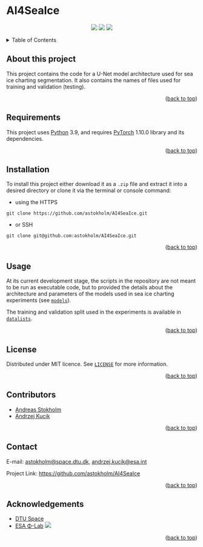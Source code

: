 # AI4SeaIce

<p align="center">
<a href="https://github.com/astokholm/AI4SeaIce/graphs/contributors">
        <img src="https://img.shields.io/badge/contributors-2-green" /></a>
<a href="https://github.com/astokholm/AI4SeaIce/">
        <img src="https://img.shields.io/badge/version-0.1.0-blue" /></a>
<a href="https://github.com/astokholm/AI4SeaIce/LICENSE">
        <img src="https://img.shields.io/badge/license-MIT-green" /></a>
</p>

<details>
<summary>Table of Contents</summary>
<ol>
<li><a href="#about-this-project">About This Project</a></li>
<li><a href="#requireents">Requirements</a></li>
<li><a href="#installation">Installation</a></li>
<li><a href="#usage">Usage</a></li>
<li><a href="#license">License</a></li>
<li><a href="#contact">Contact</a></li>
<li><a href="#acknowledgements">Acknowledgements</a></li>
</ol>
</details>

## About this project

This project contains the code for a U-Net model architecture used for sea ice charting segmentation. It also 
contains the names of files used for training and validation (testing).

<p align="right">(<a href="#top">back to top</a>)</p>

## Requirements
This project uses [Python](https://www.python.org/) 3.9, and requires [PyTorch](https://www.pytorch.org/) 1.10.0 
library and its dependencies.

<p align="right">(<a href="#top">back to top</a>)</p>

## Installation

To install this project either download it as a `.zip` file and extract it into
a desired directory or clone it via the terminal or console command:

* using the HTTPS

```shell
git clone https://github.com/astokholm/AI4SeaIce.git
```

* or SSH

```shell
git clone git@github.com:astokholm/AI4SeaIce.git
```

<p align="right">(<a href="#top">back to top</a>)</p>

## Usage
At its current development stage, the scripts in the repository are not meant to be run as executable code, but to 
provided the details about the architecture and parameters of the models used in sea ice charting experiments (see 
[`models`](./models)). 

The training and validation split used in the experiments is available in [`datalists`](./datalists).

<p align="right">(<a href="#top">back to top</a>)</p>

## License
Distributed
under MIT licence. See [`LICENSE`](./LICENSE) for more information.

<p align="right">(<a href="#top">back to top</a>)</p>

## Contributors

* [Andreas Stokholm](https://github.com/astokholm/)
* [Andrzej Kucik](https://github.com/AndrzejKucik/)

<p align="right">(<a href="#top">back to top</a>)</p>

## Contact

E-mail: [astokholm@space.dtu.dk](mailto:astokholm@space.dtu.dk),  [andrzej.kucik@esa.int](mailto:andrzej.kucik@esa.int)

Project Link: <https://github.com/astokholm/AI4SeaIce>

<p align="right">(<a href="#top">back to top</a>)</p>

## Acknowledgements

* [DTU Space](https://www.space.dtu.dk/)
* [ESA &Phi;-Lab](https://philab.phi.esa.int/) <a href="https://github.com/ESA-PhiLab">
        <img src="https://img.shields.io/badge/GitHub-100000?style=for-the-badge&logo=github&logoColor=white" /></a>

<p align="right">(<a href="#top">back to top</a>)</p>